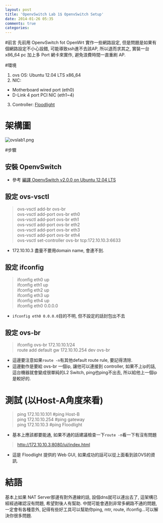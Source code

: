 ```yaml
---
layout: post
title: 'OpenvSwitch Lab 1$ OpenvSwitch Setup'
date: 2014-01-26 05:35
comments: true
categories: 
---
```

#前言
先前用 OpenvSwitch fot OpenWrt 實作一些網路設定, 但是問題是如果有個網路設定不小心設錯, 可能導致ssh進不去該AP, 所以退而求其之, 實裝一台 x86_64 pc 加上多 Port 網卡來實作, 避免浪費時間一直重刷 AP.

#環境
1. ovs OS: Ubuntu 12.04 LTS x86_64 
2. NIC: 
 * Motherboard wired port (eth0)
 * D-Link 4 port PCI NIC  (eth1~4)
3. Controller: [Floodlight](http://www.projectfloodlight.org/floodlight/)

 
# 架構圖
<img class="center" src="http://user-image.logdown.io/user/5820/blog/5842/post/177333/VO93J8oKSH68gLiTd7jW_ovslab1.png" alt="ovslab1.png">

#步驟
## 安裝 OpenvSwitch
* 參考 [編譯 OpenvSwitch v2.0.0 on Ubuntu 12.04 LTS](http://roan.logdown.com/posts/165399-compile-openvswitch-on-ubuntu-1204-lts)

## 設定 ovs-vsctl
> ovs-vsctl add-br ovs-br  
ovs-vsctl add-port ovs-br eth0  
ovs-vsctl add-port ovs-br eth1  
ovs-vsctl add-port ovs-br eth2  
ovs-vsctl add-port ovs-br eth3  
ovs-vsctl add-port ovs-br eth4  
ovs-vsctl set-controller ovs-br tcp:172.10.10.3:6633  

  * 172.10.10.3 盡量不要用domain name, 會連不到.

## 設定 ifconfig 
> ifconfig eth0 up  
ifconfig eth1 up  
ifconfig eth2 up  
ifconfig eth3 up  
ifconfig eth4 up  
ifconfig eth0 0.0.0.0  

 * ```ifconfig eth0 0.0.0.0```目的不明, 但不設定的話封包出不去

## 設定 ovs-br
> ifconfig ovs-br 172.10.10.1/24  
route add default gw 172.10.10.254 dev ovs-br  

 * 這邊要注意如果```route -n```有其他default route rule, 要記得清除.
 * 這邊動作是要給 ovs-br 一個ip, 讓他可以連接到 controller, 如果不上ip的話, 這台機器就會變成很單純的L2 Switch, ping也ping不出去, 所以給他上一個ip是較好的.
 
# 測試 (以Host-A角度來看)
> ping 172.10.10.101 #ping Host-B  
ping 172.10.10.254 #ping gateway  
ping 172.10.10.3 #ping Floodlight  

  * 基本上應該都要能通, 如果不通的話建議檢查一下```route -n```看一下有沒有問題

> http://172.10.10.3:8080/ui/index.html

 * 這是 Floodlight 提供的 Web GUI, 如果成功的話可以從上面看到該OVS的資訊.

# 結語
基本上如果 NAT Server那邊有對外連線的話, 設個dns就可以連出去了, 這架構已經經過確認沒有問題, 希望對後人有幫助. 中間可能會遇到非常多網路不通的問題, 一定會有各種意外, 記得有些好工具可以幫助你ping, mtr, route, ifconfig...可以解決你很多問題.

